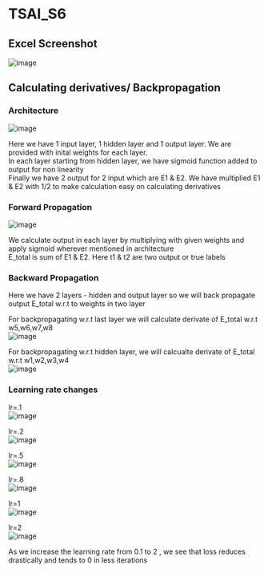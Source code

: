 # TSAI_S6

## Excel Screenshot
![image](https://github.com/sahil0094/TSAI_S6/assets/31719914/dc2909a0-b035-4d08-96e1-cf2d5e691100)

## Calculating derivatives/ Backpropagation

### Architecture
![image](https://github.com/sahil0094/TSAI_S6/assets/31719914/850a5812-3440-4221-b1b5-1c6e8429d4a0)

Here we have 1 input layer, 1 hidden layer and 1 output layer. We are provided with inital weights for each layer.<br>
In each layer starting from hidden layer, we have sigmoid function added to output for non linearity <br>
Finally we have 2 output for 2 input which are E1 & E2. We have multiplied E1 & E2 with 1/2 to make calculation easy on calculating derivatives

### Forward Propagation
![image](https://github.com/sahil0094/TSAI_S6/assets/31719914/b74cd48a-e374-416f-829e-86aad3cdd154)

We calculate output in each layer by multiplying with given weights and apply sigmoid wherever mentioned in architecture<br>
E_total is sum of E1 & E2. Here t1 & t2 are two output or true labels

### Backward Propagation

Here we have 2 layers - hidden and output layer so we will back propagate output E_total w.r.t to weights in two layer<br>

For backpropagating w.r.t last layer we will calculate derivate of E_total w.r.t w5,w6,w7,w8<br>
![image](https://github.com/sahil0094/TSAI_S6/assets/31719914/60e967a0-227d-46bb-ae68-db016b81d7f1)

For backpropagating w.r.t hidden layer, we will calcualte derivate of E_total w.r.t w1,w2,w3,w4<br>
![image](https://github.com/sahil0094/TSAI_S6/assets/31719914/1434c27d-a1bd-4956-a51c-bc4553873f74)

### Learning rate changes
lr=.1<br>
![image](https://github.com/sahil0094/TSAI_S6/assets/31719914/3d96c14c-8936-4a42-b588-2e84990dc1cf)

lr=.2<br>
![image](https://github.com/sahil0094/TSAI_S6/assets/31719914/8ac9b516-95ae-409e-bf3c-aca2ab81c11c)

lr=.5<br>
![image](https://github.com/sahil0094/TSAI_S6/assets/31719914/c7654498-76ec-4e0e-9dab-cfcc19e71b2a)

lr=.8<br>
![image](https://github.com/sahil0094/TSAI_S6/assets/31719914/f37c371e-6b37-4b75-8d5b-0ac4b795ef1f)

lr=1<br>
![image](https://github.com/sahil0094/TSAI_S6/assets/31719914/7cef9423-61d9-440e-b1bd-219b210d0beb)

lr=2<br>
![image](https://github.com/sahil0094/TSAI_S6/assets/31719914/f912fcc9-54f8-4577-a71e-f0a68de9b843)

As we increase the learning rate from 0.1 to 2 , we see that loss reduces drastically and tends to 0 in less iterations
